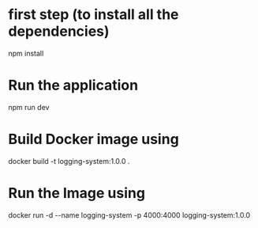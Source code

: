 # first step (to install all the dependencies)

npm install

# Run the application

npm run dev

# Build Docker image using

docker build -t logging-system:1.0.0 .

# Run the Image using

docker run -d --name logging-system -p 4000:4000 logging-system:1.0.0
